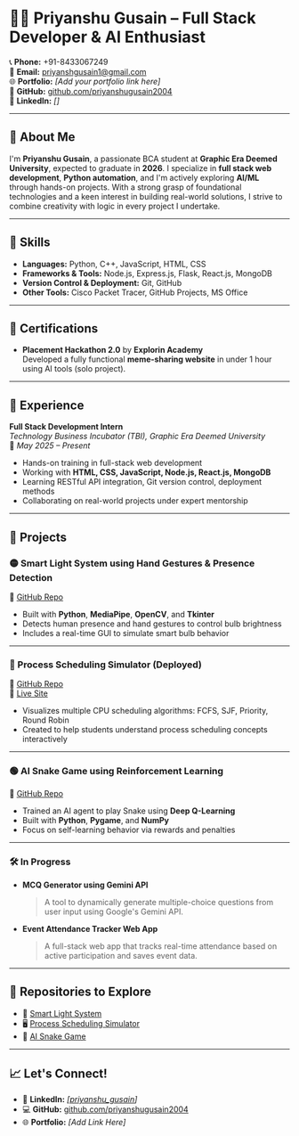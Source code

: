 
# 👨‍💻 Priyanshu Gusain – Full Stack Developer & AI Enthusiast

📞 **Phone:** +91-8433067249  
📧 **Email:** priyanshgusain1@gmail.com  
🌐 **Portfolio:** *[Add your portfolio link here]*  
🔗 **GitHub:** [github.com/priyanshugusain2004](https://github.com/priyanshugusain2004)  
🔗 **LinkedIn:** *[[](https://www.linkedin.com/in/priyanshu-gusain-11a39b282/)]*  

---

## 👤 About Me

I'm **Priyanshu Gusain**, a passionate BCA student at **Graphic Era Deemed University**, expected to graduate in **2026**. I specialize in **full stack web development**, **Python automation**, and I'm actively exploring **AI/ML** through hands-on projects. With a strong grasp of foundational technologies and a keen interest in building real-world solutions, I strive to combine creativity with logic in every project I undertake.

---

## 🧠 Skills

- **Languages:** Python, C++, JavaScript, HTML, CSS  
- **Frameworks & Tools:** Node.js, Express.js, Flask, React.js, MongoDB  
- **Version Control & Deployment:** Git, GitHub  
- **Other Tools:** Cisco Packet Tracer, GitHub Projects, MS Office  

---

## 📜 Certifications

- **Placement Hackathon 2.0** by **Explorin Academy**  
  Developed a fully functional **meme-sharing website** in under 1 hour using AI tools (solo project).

---

## 💼 Experience

**Full Stack Development Intern**  
*Technology Business Incubator (TBI), Graphic Era Deemed University*  
📅 *May 2025 – Present*

- Hands-on training in full-stack web development
- Working with **HTML, CSS, JavaScript, Node.js, React.js, MongoDB**
- Learning RESTful API integration, Git version control, deployment methods
- Collaborating on real-world projects under expert mentorship

---

## 🚀 Projects

### 🟡 Smart Light System using Hand Gestures & Presence Detection  
🔗 [GitHub Repo](https://github.com/priyanshugusain2004/Smart_Light_System)  
- Built with **Python**, **MediaPipe**, **OpenCV**, and **Tkinter**
- Detects human presence and hand gestures to control bulb brightness
- Includes a real-time GUI to simulate smart bulb behavior

---

### 🔵 Process Scheduling Simulator (Deployed)  
🔗 [GitHub Repo](https://github.com/priyanshugusain2004/PBL)  
🔗 [Live Site](https://priyanshugusain2004.github.io/PBL/)  
- Visualizes multiple CPU scheduling algorithms: FCFS, SJF, Priority, Round Robin  
- Created to help students understand process scheduling concepts interactively

---

### 🟢 AI Snake Game using Reinforcement Learning  
🔗 [GitHub Repo](https://github.com/priyanshugusain2004/miniproject2)  
- Trained an AI agent to play Snake using **Deep Q-Learning**
- Built with **Python**, **Pygame**, and **NumPy**
- Focus on self-learning behavior via rewards and penalties

---

### 🛠️ In Progress

- **MCQ Generator using Gemini API**  
  > A tool to dynamically generate multiple-choice questions from user input using Google's Gemini API.

- **Event Attendance Tracker Web App**  
  > A full-stack web app that tracks real-time attendance based on active participation and saves event data.

---

## 📂 Repositories to Explore

- 🔧 [Smart Light System](https://github.com/priyanshugusain2004/Smart_Light_System)
- 🖥️ [Process Scheduling Simulator](https://github.com/priyanshugusain2004/PBL)
- 🐍 [AI Snake Game](https://github.com/priyanshugusain2004/miniproject2)

---

## 📈 Let's Connect!

- 💼 **LinkedIn:** *[[priyanshu_gusain]([https://www.linkedin.com/feed/](https://www.linkedin.com/in/priyanshu-gusain-11a39b282/))]*  
- 💻 **GitHub:** [github.com/priyanshugusain2004](https://github.com/priyanshugusain2004)  
- 🌐 **Portfolio:** *[Add Link Here]*  
